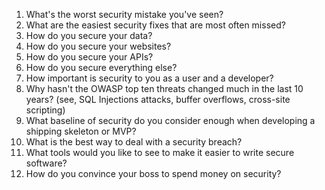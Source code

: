 1. What's the worst security mistake you've seen?
2. What are the easiest security fixes that are most often missed?
3. How do you secure your data?
4. How do you secure your websites?
5. How do you secure your APIs?
6. How do you secure everything else?
7. How important is security to you as a user and a developer?
8. Why  hasn't the OWASP top ten threats changed much in the last 10 years? (see, SQL Injections attacks, buffer overflows, cross-site scripting)
9. What baseline of security do you consider enough when developing a shipping skeleton or MVP?
10. What is the best way to deal with a security breach? 
11. What tools would you like to see to make it easier to write secure software?
12. How do you convince your boss to spend money on security?

